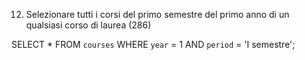 12. Selezionare tutti i corsi del primo semestre del primo anno di un qualsiasi corso di laurea (286)

SELECT * FROM `courses` WHERE `year` = 1 AND `period` = 'I semestre';